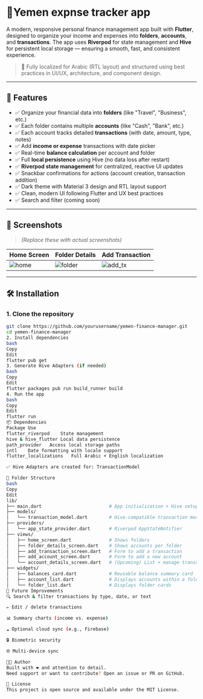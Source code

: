 # 💸Yemen expnse tracker app

A modern, responsive personal finance management app built with **Flutter**, designed to organize your income and expenses into **folders**, **accounts**, and **transactions**. The app uses **Riverpod** for state management and **Hive** for persistent local storage — ensuring a smooth, fast, and consistent experience.

> 📱 Fully localized for Arabic (RTL layout) and structured using best practices in UI/UX, architecture, and component design.

---

## 🚀 Features

- ✅ Organize your financial data into **folders** (like "Travel", "Business", etc.)
- ✅ Each folder contains multiple **accounts** (like "Cash", "Bank", etc.)
- ✅ Each account tracks detailed **transactions** (with date, amount, type, notes)
- ✅ Add **income or expense** transactions with date picker
- ✅ Real-time **balance calculation** per account and folder
- ✅ Full **local persistence** using Hive (no data loss after restart)
- ✅ **Riverpod state management** for centralized, reactive UI updates
- ✅ Snackbar confirmations for actions (account creation, transaction addition)
- ✅ Dark theme with Material 3 design and RTL layout support
- ✅ Clean, modern UI following Flutter and UX best practices
- ✅ Search and filter (coming soon)

---

## 📸 Screenshots

> *(Replace these with actual screenshots)*

| Home Screen | Folder Details | Add Transaction |
|-------------|----------------|------------------|
| ![home](screenshots/home.png) | ![folder](screenshots/folder_details.png) | ![add_tx](screenshots/add_transaction.png) |

---

## 🛠️ Installation

### 1. Clone the repository

```bash
git clone https://github.com/yourusername/yemen-finance-manager.git
cd yemen-finance-manager
2. Install dependencies
bash
Copy
Edit
flutter pub get
3. Generate Hive Adapters (if needed)
bash
Copy
Edit
flutter packages pub run build_runner build
4. Run the app
bash
Copy
Edit
flutter run
📦 Dependencies
Package	Use
flutter_riverpod	State management
hive & hive_flutter	Local data persistence
path_provider	Access local storage paths
intl	Date formatting with locale support
flutter_localizations	Full Arabic + English localization

✅ Hive Adapters are created for: TransactionModel

📁 Folder Structure
bash
Copy
Edit
lib/
├── main.dart                         # App initialization + Hive setup
├── models/
│   └── transaction_model.dart        # Hive-compatible transaction model
├── providers/
│   └── app_state_provider.dart       # Riverpod AppStateNotifier
├── views/
│   ├── home_screen.dart              # Shows folders
│   ├── folder_details_screen.dart    # Shows accounts per folder
│   ├── add_transaction_screen.dart   # Form to add a transaction
│   ├── add_account_screen.dart       # Form to add a new account
│   └── account_details_screen.dart   # (Upcoming) List + manage transactions per account
├── widgets/
│   ├── balances_card.dart            # Reusable balance summary card
│   ├── account_list.dart             # Displays accounts within a folder
│   └── folder_list.dart              # Displays folder cards
🔮 Future Improvements
🔍 Search & filter transactions by type, date, or text

✏️ Edit / delete transactions

📊 Summary charts (income vs. expense)

☁️ Optional cloud sync (e.g., Firebase)

🔒 Biometric security

🌐 Multi-device sync

👨‍💻 Author
Built with ❤️ and attention to detail.
Need support or want to contribute? Open an issue or PR on GitHub.

📃 License
This project is open source and available under the MIT License.